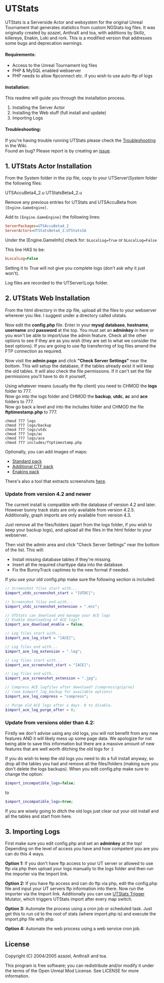 # UTStats
UTStats is a Serverside Actor and websystem for the original Unreal Tournament
that generates statistics from custom NGStats log files.
It was originally created by azazel, AnthraX and toa, with additions by Skillz, killereye, Enakin, Loki and rork.
This is a modified version that addresses some bugs and deprecation warnings.

#### Requirements:
- Access to the Unreal Tournament log files
- PHP & MySQL enabled webserver
- PHP needs to allow ftpconnect etc. if you wish to use auto-ftp of logs

#### Installation:
This readme will guide you through the installation process.

1. Installing the Server Actor
2. Installing the Web stuff (full install and update)
3. Importing Logs

#### Troubleshooting:

If you're having trouble running UTStats please check the [Troubleshooting](https://github.com/sn3p/utstats/wiki/Troubleshooting) in the Wiki.  
Found an bug? Please report is by creating an [issue](https://github.com/sn3p/utstats/issues).

## 1. UTStats Actor Installation

From the System folder in the zip file, copy to your UTServer\System folder the
following files:

UTSAccuBeta4_2.u
UTStatsBeta4_2.u

Remove any previous entries for UTStats and UTSAccuBeta from `[Engine.GameEngine]`.

Add to `[Engine.GameEngine]` the following lines:

```ini
ServerPackages=UTSAccuBeta4_2
ServerActors=UTStatsBeta4_2.UTStatsSA
```

Under the [Engine.GameInfo] check for:
`bLocalLog=True` or `bLocalLog=False`

This line HAS to be:
```ini
bLocalLog=False
```

Setting it to True will not give you complete logs (don't ask why it just won't).

Log files are recorded to the UTServer\Logs folder.

## 2. UTStats Web Installation

From the html directory in the zip file, upload all the files to your webserver
wherever you like. I suggest under a directory called utstats.

Now edit the **config.php** file.
Enter in your **mysql database**, **hostname**, **username** and **password** at the top.
You must set an **adminkey** in here or you won't be able to import/use the admin
feature.
Check all the other options to see if they are as you wish (they are set to
what we consider the best options).
If you are going to use ftp transferring of log files amend the FTP connection
as required.

Now visit the **admin page** and click **"Check Server Settings"** near the bottom.
This will setup the database, if the tables already exist it will keep the
old tables. It will also check the file permissions. If it can't set the file
permissions you'll have to do it yourself,

Using whatever means (usually the ftp client) you need to CHMOD the **logs** folder to 777.  
Now go into the logs folder and CHMOD the **backup**, **utdc**, **ac** and **ace** folders to 777.  
Now go back a level and into the includes folder and CHMOD the file **ftptimestamp.php** to 777.

```shell
chmod 777 logs
chmod 777 logs/backup
chmod 777 logs/utdc
chmod 777 logs/ac
chmod 777 logs/ace
chmod 777 includes/ftptimestamp.php
```

Optionally, you can add images of maps:

- [Standard pack](http://www.ut-files.com/index.php?dir=Stats/&file=utstats_maps1.zip)
- [Additional CTF pack](http://www.rork.nl/junkyard/downloads/files/utstats_maps_ctf1.zip)
- [Enakins pack](http://if36g.ho.ua/files/img.rar)

There's also a tool that extracts screenshots [here](http://www.unrealadmin.org/forums/showthread.php?t=29928).

### Update from version 4.2 and newer

The current install is compatible with the database of version 4.2 and later.
However bunny track stats are only available from version 4.2.5.
Additionally, graph imports are only available from version 4.3.

Just remove all the files/folders (apart from the logs folder, if you wish to
keep your backup logs), and upload all the files in the html folder to your
webserver.

Then visit the admin area and click "Check Server Settings" near the bottom of
the list. This will:
 - Install missing database tables if they're missing.
 - Insert all the required charttype data into the database.
 - Fix the BunnyTrack captimes to the new format if needed.

If you use your old config.php make sure the following section is included:

```php
// Screenshot files start with...
$import_utdc_screenshot_start = "[UTDC]";

// Screenshot files end with...
$import_utdc_screenshot_extension = ".enc";

// UTStats can download and manage your ACE logs
// Enable downloading of ACE logs?
$import_ace_download_enable = false;

// Log files start with...
$import_ace_log_start = "[ACE]";

// Log files end with...
$import_ace_log_extension = ".log";

// Log files start with...
$import_ace_screenshot_start = "[ACE]";

// Log files end with...
$import_ace_screenshot_extension = ".jpg";

// Compress ACE logfiles after download? [compress/gzip/no]
// (see $import_log_backup for available options)
$import_ace_log_compress = "compress";

// Purge old ACE logs after x days. 0 to disable.
$import_ace_log_purge_after = 0;
```

### Update from versions older than 4.2:

Firstly we don't advise using any old logs, you will not benefit from any new
features AND it will likely mess up some page data.
We apologize for not being able to save this information but there are a
massive amount of new features that are well worth ditching the old logs for :)

If you do wish to keep the old logs you need to do a full install anyway, so
drop all the tables you had and remove all the
files/folders (making sure you don't delete the logs backups).
When you edit config.php make sure to change the option:

```php
$import_incompatible_logs=false;
```
to
```php
$import_incompatible_logs=true;
```

If you are wisely going to ditch the old logs just clear out your old install
and all the tables and start from here.

## 3. Importing Logs

First make sure you edit config.php and set an **adminkey** at the top!
Depending on the level of access you have and how competent you are you can do this 4 ways.

**Option 1:**
If you don't have ftp access to your UT server or allowed to use ftp via php then upload your
logs manually to the logs folder and then run the importer via the Import link.

**Option 2:**
If you have ftp access and can do ftp via php, edit the config.php file and input your UT servers ftp
information into there. Now run the importer via the Import link.
Additionally you can use [UTStats Trigger](http://ut.fuzzeh.com/serverfiles/UTSTATS_Trigger.zip)
Mutator, which triggers UTStats import after every map switch.

**Option 3:**
Automate the process using a cron job or scheduled task.
Just get this to run cd to the root of stats (where import.php is) and execute the import.php file with php.

**Option 4:**
Automate the web process using a web service cron job.

## License

Copyright (C) 2004/2005 azazel, AnthraX and toa.

This program is free software; you can redistribute and/or modify
it under the terms of the Open Unreal Mod License.
See LICENSE for more information.
